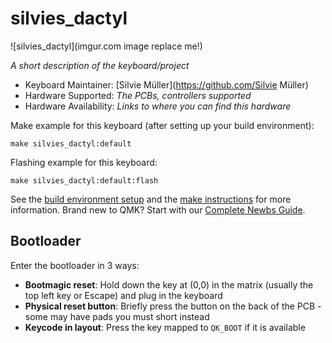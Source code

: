# silvies_dactyl

![silvies_dactyl](imgur.com image replace me!)

*A short description of the keyboard/project*

* Keyboard Maintainer: [Silvie Müller](https://github.com/Silvie Müller)
* Hardware Supported: *The PCBs, controllers supported*
* Hardware Availability: *Links to where you can find this hardware*

Make example for this keyboard (after setting up your build environment):

    make silvies_dactyl:default

Flashing example for this keyboard:

    make silvies_dactyl:default:flash

See the [build environment setup](https://docs.qmk.fm/#/getting_started_build_tools) and the [make instructions](https://docs.qmk.fm/#/getting_started_make_guide) for more information. Brand new to QMK? Start with our [Complete Newbs Guide](https://docs.qmk.fm/#/newbs).

## Bootloader

Enter the bootloader in 3 ways:

* **Bootmagic reset**: Hold down the key at (0,0) in the matrix (usually the top left key or Escape) and plug in the keyboard
* **Physical reset button**: Briefly press the button on the back of the PCB - some may have pads you must short instead
* **Keycode in layout**: Press the key mapped to `QK_BOOT` if it is available

